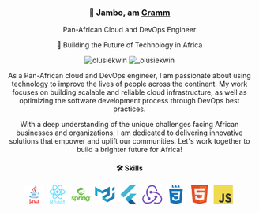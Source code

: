 <div align="center">
  <h3>👋 Jambo, am <a href="https://www.gramm.dev/" target="_blank" rel="noreferrer">Gramm</a></h3>
  <p>Pan-African Cloud and DevOps Engineer</p>
  <p>🚀 Building the Future of Technology in Africa</p>
</div>

<div align="center">
  <img src="https://komarev.com/ghpvc/?username=olusiekwin&label=Profile%20views&color=0e75b6&style=flat-square" alt="olusiekwin" />
  <img src="https://img.shields.io/twitter/follow/_olusiekwin?color=0e75b6&label=%20%20Follow%20%20&logo=twitter&logoColor=white&style=flat-square" alt="_olusiekwin" />
</div>

<div align="center">
  <p>As a Pan-African cloud and DevOps engineer, I am passionate about using technology to improve the lives of people across the continent. My work focuses on building scalable and reliable cloud infrastructure, as well as optimizing the software development process through DevOps best practices.</p>
  <p>With a deep understanding of the unique challenges facing African businesses and organizations, I am dedicated to delivering innovative solutions that empower and uplift our communities. Let's work together to build a brighter future for Africa!</p>
</div>

<div align="center">
  <h4>🛠️ Skills</h4>
  <img src="https://github.com/devicons/devicon/blob/master/icons/java/java-original-wordmark.svg" title="Java" alt="Java" width="40" height="40"/>&nbsp;
  <img src="https://github.com/devicons/devicon/blob/master/icons/react/react-original-wordmark.svg" title="React" alt="React" width="40" height="40"/>&nbsp;
  <img src="https://github.com/devicons/devicon/blob/master/icons/spring/spring-original-wordmark.svg" title="Spring" alt="Spring" width="40" height="40"/>&nbsp;
  <img src="https://github.com/devicons/devicon/blob/master/icons/materialui/materialui-original.svg" title="Material UI" alt="Material UI" width="40" height="40"/>&nbsp;
  <img src="https://github.com/devicons/devicon/blob/master/icons/flutter/flutter-original.svg" title="Flutter" alt="Flutter" width="40" height="40"/>&nbsp;
  <img src="https://github.com/devicons/devicon/blob/master/icons/redux/redux-original.svg" title="Redux" alt="Redux " width="40" height="40"/>&nbsp;
  <img src="https://github.com/devicons/devicon/blob/master/icons/css3/css3-plain-wordmark.svg"  title="CSS3" alt="CSS" width="40" height="40"/>&nbsp;
  <img src="https://github.com/devicons/devicon/blob/master/icons/html5/html5-original.svg" title="HTML5" alt="HTML" width="40" height="40"/>&nbsp;
  <img src="https://github.com/devicons/devicon/blob/master/icons/javascript/javascript-original.svg" title="JavaScript" alt="JavaScript" width="40" height="40"/>&nbsp;
  <img src="https://github.com/devicons/devicon/blob/master/icons/firebase/firebase-plain-wordmark.svg" title="Firebase
